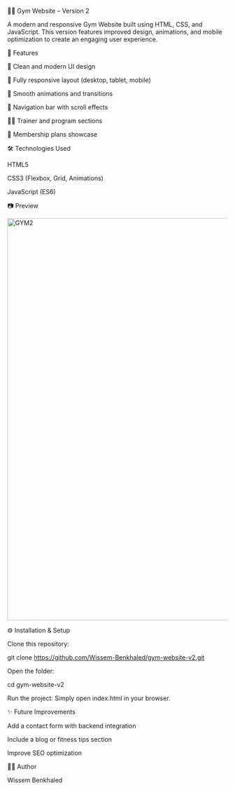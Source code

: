 🏋️‍♂️ Gym Website – Version 2

A modern and responsive Gym Website built using HTML, CSS, and JavaScript.
This version features improved design, animations, and mobile optimization to create an engaging user experience.

🚀 Features

💪 Clean and modern UI design

📱 Fully responsive layout (desktop, tablet, mobile)

🎨 Smooth animations and transitions

🧭 Navigation bar with scroll effects

🧑‍🏫 Trainer and program sections

📅 Membership plans showcase

🛠️ Technologies Used

HTML5

CSS3 (Flexbox, Grid, Animations)

JavaScript (ES6)

📷 Preview

<img width="1883" height="918" alt="GYM2" src="https://github.com/user-attachments/assets/5246784a-7ab7-420f-8153-cfc53b739991" />

⚙️ Installation & Setup

Clone this repository:

git clone https://github.com/Wissem-Benkhaled/gym-website-v2.git

Open the folder:

cd gym-website-v2


Run the project:
Simply open index.html in your browser.

✨ Future Improvements

Add a contact form with backend integration

Include a blog or fitness tips section

Improve SEO optimization

🧑‍💻 Author

Wissem Benkhaled
